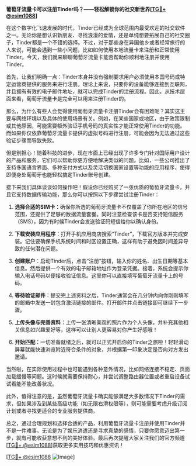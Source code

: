 **葡萄牙流量卡可以注册Tinder吗？——轻松解锁你的社交新世界[[TG💪+ @esim1088](https://t.me/s/esim1088)]**

在这个数字化飞速发展的时代，Tinder已经成为全球范围内最受欢迎的社交软件之一。无论你是想认识新朋友、寻找浪漫的爱情，还是单纯想要拓展自己的社交圈子，Tinder都是一个不错的选择。不过，对于那些身在异国他乡或者经常旅行的人来说，可能会遇到一些小问题，比如如何使用本地流量卡来注册和正常使用Tinder。今天，我们就来聊聊葡萄牙流量卡能否帮助你顺利地注册并使用Tinder。

首先，让我们明确一点：Tinder本身并没有强制要求用户必须使用本国号码或特定运营商提供的服务来进行注册。理论上来说，只要你的设备能够连接到互联网，并且拥有有效的电子邮件地址，就可以完成Tinder的注册流程。因此，从技术层面来看，葡萄牙流量卡是完全可以用来注册Tinder的。

那么，为什么有些人会觉得使用葡萄牙流量卡注册Tinder会有困难呢？其实这主要与网络环境以及具体的使用场景有关。例如，在某些国家或地区，由于政策限制或其他原因，可能需要额外验证手机号码的真实性才能正常使用Tinder的功能。而如果你仅依靠葡萄牙流量卡提供的虚拟号码进行注册，可能会因为无法通过这些验证步骤而导致失败。

但是别担心！随着科技的进步，现在市面上已经出现了许多专门针对国际用户设计的产品和服务，它们可以帮助你更方便地解决类似的问题。比如，一些公司推出了支持多国语言界面、多种支付方式以及灵活切换国家设置等功能的应用程序，使得即便身处葡萄牙也能轻松搞定Tinder账号创建。

接下来我们具体谈谈如何操作吧！假设你已经购买了一张优质的葡萄牙流量卡，并且它支持数据传输功能，那么你可以按照以下步骤尝试注册Tinder：

1. **选择合适的SIM卡**：确保你所选的葡萄牙流量卡不仅覆盖了你所在地区的信号范围，还提供了足够的数据流量套餐。同时注意检查该卡是否支持短信服务（SMS），因为有时候Tinder会发送验证码短信给你以确认身份。

2. **下载安装应用程序**：打开手机应用商店搜索“Tinder”，下载官方版本并完成安装。记住要确保手机系统时间和时区设置正确，这样有助于避免因时间差异导致的任何潜在问题。

3. **创建账户**：启动Tinder后，点击“注册”按钮，输入你的姓名、出生日期等基本信息。然后提供一个有效的电子邮箱地址作为登录凭据。接着，系统会提示你输入电话号码以便接收验证信息。这里你可以直接填写葡萄牙流量卡上的号码。

4. **等待验证邮件**：提交完上述资料之后，Tinder通常会在几分钟内向你刚刚填写的邮箱中发送一封包含激活链接的邮件。打开邮件并点击链接即可继续下一步骤。

5. **上传头像与完善资料**：上传一张清晰美观的照片作为个人头像，并补充其他相关信息如兴趣爱好等，这样可以让别人更容易对你产生好感哦！

6. **开始匹配**：一切准备就绪之后，就可以正式开启你的Tinder之旅啦！轻轻滑动屏幕就能快速浏览附近符合条件的对象，并根据第一印象决定是否向对方发出邀请。

当然啦，在实际使用过程中也可能遇到各种意外情况，比如网络连接不稳定、页面加载缓慢等问题。这时候就需要保持耐心，并尝试调整路由器位置或者重启设备试试看能不能改善状况。

此外，值得注意的是，虽然葡萄牙流量卡确实能够满足大多数情况下Tinder的需求，但如果涉及到某些高级功能（如无限右滑权限等），则可能需要考虑升级订阅计划或者寻找更适合的专业服务提供商。

总之，通过合理规划和选择合适的产品，利用葡萄牙流量卡注册并使用Tinder并不是一件难事。无论是为了娱乐消遣还是寻求真挚的感情，只要你愿意迈出第一步，就有可能收获意想不到的美好体验。最后再次提醒大家关注我们的官方频道[[TG💪+ @esim1088](https://t.me/s/esim1088)]获取更多实用技巧和优惠资讯！

[[TG💪+ @esim1088](https://t.me/s/esim1088) ![Image](https://i.postimg.cc/4NQfJmqS/Snipaste-2025-05-13-00-14-12.png)]